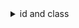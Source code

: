 <details>
    <summary>
        id and class   
    </summary>
    <details>
        <summary>
            attributes
        </summary>
    </details>
    <details>
        <summary>
            connections
        </summary>
    </details>
</details>